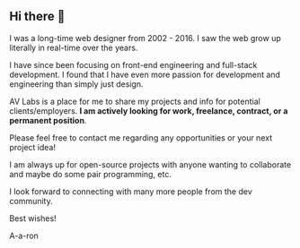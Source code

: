 ## Hi there 👋

I was a long-time web designer from 2002 - 2016. I saw the web grow up literally in real-time over the years.

I have since been focusing on front-end engineering and full-stack development. I found that I have even more passion for development and engineering than simply just design.

AV Labs is a place for me to share my projects and info for potential clients/employers. **I am actively looking for work, freelance, contract, or a permanent position**.

Please feel free to contact me regarding any opportunities or your next project idea!

I am always up for open-source projects with anyone wanting to collaborate and maybe do some pair programming, etc.

I look forward to connecting with many more people from the dev community.

Best wishes!

A-a-ron
